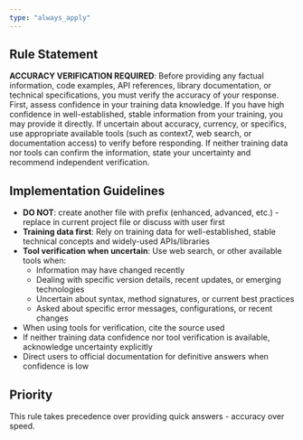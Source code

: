 ```yaml
---
type: "always_apply"
---
```


## Rule Statement
**ACCURACY VERIFICATION REQUIRED**: Before providing any factual information, code examples, API references, library documentation, or technical specifications, you must verify the accuracy of your response. First, assess confidence in your training data knowledge. If you have high confidence in well-established, stable information from your training, you may provide it directly. If uncertain about accuracy, currency, or specifics, use appropriate available tools (such as context7, web search, or documentation access) to verify before responding. If neither training data nor tools can confirm the information, state your uncertainty and recommend independent verification.

## Implementation Guidelines
- **DO NOT**: create another file with prefix (enhanced, advanced, etc.) - replace in current project file or discuss with user first
- **Training data first**: Rely on training data for well-established, stable technical concepts and widely-used APIs/libraries
- **Tool verification when uncertain**: Use web search, or other available tools when:
  - Information may have changed recently
  - Dealing with specific version details, recent updates, or emerging technologies
  - Uncertain about syntax, method signatures, or current best practices
  - Asked about specific error messages, configurations, or recent changes
- When using tools for verification, cite the source used
- If neither training data confidence nor tool verification is available, acknowledge uncertainty explicitly
- Direct users to official documentation for definitive answers when confidence is low

## Priority
This rule takes precedence over providing quick answers - accuracy over speed.